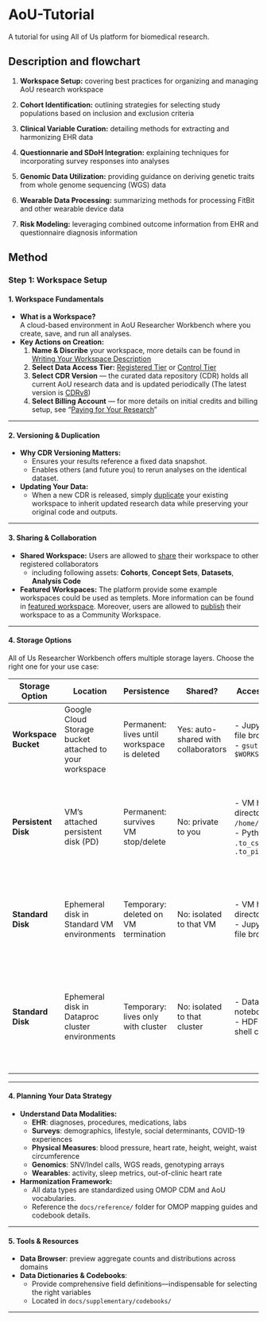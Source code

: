 # AoU-Tutorial
A tutorial for using All of Us platform for biomedical research.

## Description and flowchart

1. **Workspace Setup:** covering best practices for organizing and managing AoU
research workspace

2. **Cohort Identification:** outlining strategies for selecting study populations based on inclusion and exclusion criteria

3. **Clinical Variable Curation:** detailing methods for extracting and harmonizing EHR data

4. **Questionnarie and SDoH Integration:** explaining techniques for incorporating survey responses into analyses

5. **Genomic Data Utilization:** providing guidance on deriving genetic traits from whole genome sequencing (WGS) data

6. **Wearable Data Processing:** summarizing methods for processing FitBit and other wearable device data

7. **Risk Modeling:** leveraging combined outcome information from EHR and questionnaire diagnosis information


## Method

### Step 1: Workspace Setup

#### 1. Workspace Fundamentals  
- **What is a Workspace?**  
  A cloud-based environment in AoU Researcher Workbench where you create, save, and run all analyses.  
- **Key Actions on Creation:**  
  1. **Name & Discribe** your workspace, more details can be found in [Writing Your Workspace Description](https://support.researchallofus.org/hc/en-us/articles/30351591538580-Writing-Your-Workspace-Description)
  2. **Select Data Access Tier:** [Registered Tier](https://docs.google.com/document/d/158NTVpz1qJeA3_DTKAvR30XBEYhXPNqhnVQNRgK1FQM/edit?tab=t.0#heading=h.e7ppu6uf0bea) or [Control Tier](https://docs.google.com/document/d/1F3hxRgTgGc4nfQMNrsAuKwigozMKKFnV-7gU83LfI8g/edit?tab=t.0#heading=h.e7ppu6uf0bea) 
  3. **Select CDR Version** — the curated data repository (CDR) holds all current AoU research data and is updated periodically (The latest version is [CDRv8](https://support.researchallofus.org/hc/en-us/articles/30294451486356-Curated-Data-Repository-CDR-version-8-Release-Notes))
  4. **Select Billing Account** — for more details on initial credits and billing setup, see “[Paying for Your Research](https://support.researchallofus.org/hc/en-us/sections/360007074491-Paying-for-Your-Research)”

---

#### 2. Versioning & Duplication  
- **Why CDR Versioning Matters:**  
  - Ensures your results reference a fixed data snapshot.  
  - Enables others (and future you) to rerun analyses on the identical dataset.  
- **Updating Your Data:**  
  - When a new CDR is released, simply [duplicate](https://support.researchallofus.org/hc/en-us/articles/30328097309332-Managing-Workspaces) your existing workspace to inherit updated research data while preserving your original code and outputs.  

---

#### 3. Sharing & Collaboration  
- **Shared Workspace:**  Users are allowed to [share](https://support.researchallofus.org/hc/en-us/articles/30328097309332-Managing-Workspaces?utm_source=chatgpt.com) their workspace to other registered collaborators
  - including following assets: **Cohorts**, **Concept Sets**, **Datasets**, **Analysis Code**
- **Featured Workspaces:** The platform provide some example workspaces could be used as templets. More information can be found in [featured workspace](https://support.researchallofus.org/hc/en-us/articles/360059633052-Featured-Workspaces). Moreover, users are allowed to [publish](https://support.researchallofus.org/hc/en-us/articles/24058730663828-Publishing-your-workspace-as-a-Community-Workspace-in-the-Researcher-Workbench?utm_source=chatgpt.com) their workspace to as a Community Workspace.

---

#### 4. Storage Options
All of Us Researcher Workbench offers multiple storage layers. Choose the right one for your use case:

| Storage Option       | Location                                               | Persistence                            | Shared?                                 | Access Methods                                             | Notes                                                                                                               |
|----------------------|--------------------------------------------------------|----------------------------------------|-----------------------------------------|------------------------------------------------------------|---------------------------------------------------------------------------------------------------------------------|
| **Workspace Bucket** | Google Cloud Storage bucket attached to your workspace | Permanent: lives until workspace is deleted| Yes: auto-shared with collaborators | - Jupyter/RStudio file browser<br>- `gsutil ls $WORKSPACE_BUCKET`   | Ideal for long-term artifacts (scripts, summary tables, figures).     |
| **Persistent Disk**  | VM’s attached persistent disk (PD)                     | Permanent: survives VM stop/delete | No: private to you  | - VM home directory (e.g., `/home/jupyter`)<br>- Python `.to_csv()`, `.to_pickle()` | Use for software installs, config files, large intermediate data; incurs GCP storage costs.       |
| **Standard Disk**    | Ephemeral disk in Standard VM environments             | Temporary: deleted on VM termination  | No: isolated to that VM               | - VM home directory<br>- Jupyter/RStudio file browser                      | Good for short-lived files; **must** copy results to workspace bucket to persist.                                    |
| **Standard Disk**    | Ephemeral disk in Dataproc cluster environments        | Temporary: lives only with cluster       | No: isolated to that cluster          | - Dataproc notebook terminal<br>- HDFS or local shell commands              | Dataproc clusters do **not** support persistent disks; copy outputs to workspace bucket before cluster deletion.    |
---

#### 4. Planning Your Data Strategy  
- **Understand Data Modalities:**  
  - **EHR**: diagnoses, procedures, medications, labs  
  - **Surveys**: demographics, lifestyle, social determinants, COVID-19 experiences  
  - **Physical Measures**: blood pressure, heart rate, height, weight, waist circumference  
  - **Genomics**: SNV/Indel calls, WGS reads, genotyping arrays  
  - **Wearables**: activity, sleep metrics, out-of-clinic heart rate  
- **Harmonization Framework:**  
  - All data types are standardized using OMOP CDM and AoU vocabularies.  
  - Reference the `docs/reference/` folder for OMOP mapping guides and codebook details.

---

#### 5. Tools & Resources  
- **Data Browser**: preview aggregate counts and distributions across domains  
- **Data Dictionaries & Codebooks**:  
  - Provide comprehensive field definitions—indispensable for selecting the right variables  
  - Located in `docs/supplementary/codebooks/`  

---
